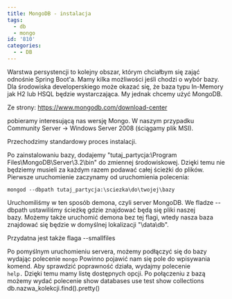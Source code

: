 ```yaml
---
title: MongoDB - instalacja
tags:
  - db
  - mongo
id: '810'
categories:
  - - DB
---
```


Warstwa persystencji to kolejny obszar, którym chciałbym się zająć odnośnie Spring Boot'a. Mamy kilka możliwości jeśli chodzi o wybór bazy. Dla środowiska developerskiego może okazać się, że baza typu In-Memory jak H2 lub HSQL będzie wystarczająca. My jednak chcemy użyć MongoDB.
<!-- more -->
Ze strony: https://www.mongodb.com/download-center

pobieramy interesującą nas wersję Mongo. W naszym przypadku Community Server -> Windows Server 2008 (ściągamy plik MSI).

Przechodzimy standardowy proces instalacji.

Po zainstalowaniu bazy, dodajemy "tutaj\_partycja:\\Program Files\\MongoDB\\Server\\3.2\\bin" do zmiennej środowiskowej. Dzięki temu nie będziemy musieli za każdym razem podawać całej ścieżki do plików. Pierwsze uruchomienie zaczynamy od uruchomienia polecenia:

`mongod --dbpath tutaj_partycja:\sciezka\do\twojej\bazy`

Uruchomiliśmy w ten sposób demona, czyli server MongoDB. We fladze --dbpath ustawiliśmy ścieżkę gdzie znajdować będą się pliki naszej bazy. Możemy także uruchomić demona bez tej flagi, wtedy nasza baza znajdować się będzie w domyślnej lokalizacji "\\data\\db".

Przydatna jest także flaga --smallfiles

Po pomyślnym uruchomieniu servera, możemy podłączyć się do bazy wydając polecenie `mongo` Powinno pojawić nam się pole do wpisywania komend. Aby sprawdzić poprawność działa, wydajmy polecenie `help.` Dzięki temu mamy listę dostępnych opcji. Po połączeniu z bazą możemy wydać polecenie show databases use test show collections db.nazwa\_kolekcji.find().pretty()